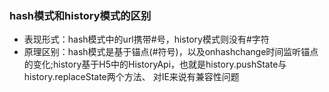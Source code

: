 ### hash模式和history模式的区别
+ 表现形式：hash模式中的url携带#号，history模式则没有#字符
+ 原理区别：hash模式是基于锚点(#符号)，以及onhashchange时间监听锚点的变化;history基于H5中的HistoryApi，也就是history.pushState与history.replaceState两个方法、 对IE来说有兼容性问题